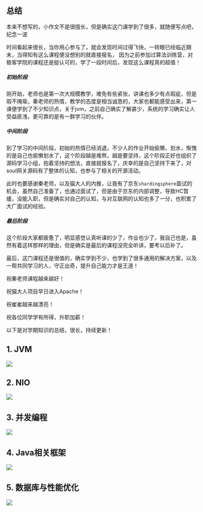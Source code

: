 ## 总结

本来不想写的，小作文不是很擅长，但是确实这门课学到了很多，就随便写点吧，纪念一波

时间看起来很长，当你用心参与了，就会发现时间过得飞快，一转眼已经临近期末，当得知有这么课程便没想别的就直接报名， 因为之前参加过算法训练营，对极客学院的课程还是挺认可的，学了一段时间后，发现这么课程真的超值！

##### 初始阶段

刚开始，老师也是第一次大规模教学，难免有些紧张，讲课也多少有点瑕疵，但是瑕不掩瑜，秦老师的热情，教学的态度是相当诚恳的，大家也都能感受出来，第一课便学到了不少知识点，关于jvm，之前自己确实了解甚少，系统的学习确实让人受益匪浅，更可靠的是有一群学习的伙伴。

##### 中间阶段

到了学习的中间阶段，初始的热情已经消退，不少人的作业开始偷懒，划水，惭愧的是自己也偷懒划水了，这个阶段越是难熬，越是要坚持，这个阶段正好也组织了源码学习小组，抱着坚持的想法，直接就报名了，庆幸的是自己坚持下来了，对soul网关源码有了整体的认知，也参与了相关的开源活动。

此时也要感谢秦老师，以及猫大人的内推，让我有了京东`shardingsphere`面试的机会，虽然自己准备了，也通过面试了，但是由于京东的内部调整，导致HC暂缓，没能入职，但是确实对自己的认知，与对互联网的认知也多了一分，也积累了大厂面试的经验。

##### 最后阶段

这个阶段大家都疲惫了，明显感觉认真听课的少了，作业也少了，我自己也是，虽然有着这样那样的理由，但是确实是最后的课程没完全听讲，要考以后补了。



最后，这门课程还是很值的，确实学到不少，也学到了很多通用的解决方案，以及一帮共同学习的人，守正出奇，提升自己能力才是王道！

祝秦老师课程越来越好！

祝猫大人项目早日进入Apache！

祝崔崔越来越漂亮！

祝各位同学学有所得，升职加薪！



以下是对学期知识的总结，很长，持续更新！

## 1. JVM

![](./JVM.png)



## 2. NIO

![](./NIO.png)



## 3. 并发编程

![](./并发编程.png)

## 4. Java相关框架

![](./Java相关框架.png)

## 5. 数据库与性能优化

![](./数据库与性能优化.png)

